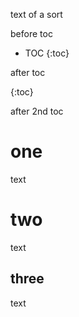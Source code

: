 text of a sort

before toc

* TOC
{:toc}

after toc

{:toc}

after 2nd toc


# one
text
# two
text
## three
text

